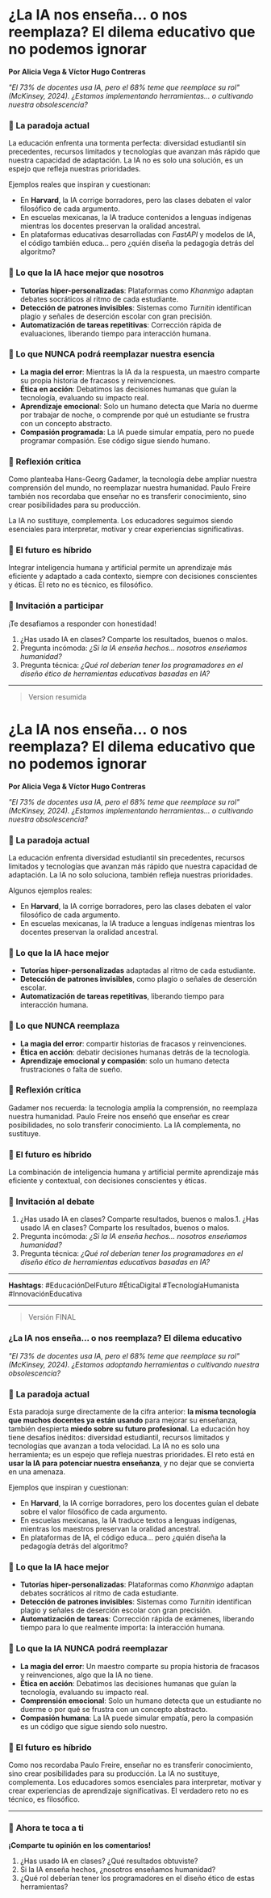 # ¿La IA nos enseña… o nos reemplaza? El dilema educativo que no podemos ignorar

**Por Alicia Vega & Víctor Hugo Contreras**

*"El 73% de docentes usa IA, pero el 68% teme que reemplace su rol" (McKinsey, 2024). ¿Estamos implementando herramientas... o cultivando nuestra obsolescencia?*

### 🤯️ La paradoja actual

La educación enfrenta una tormenta perfecta: diversidad estudiantil sin precedentes, recursos limitados y tecnologías que avanzan más rápido que nuestra capacidad de adaptación. La IA no es solo una solución, es un espejo que refleja nuestras prioridades.

Ejemplos reales que inspiran y cuestionan:

* En **Harvard**, la IA corrige borradores, pero las clases debaten el valor filosófico de cada argumento.
* En escuelas mexicanas, la IA traduce contenidos a lenguas indígenas mientras los docentes preservan la oralidad ancestral.
* En plataformas educativas desarrolladas con *FastAPI* y modelos de IA, el código también educa… pero ¿quién diseña la pedagogía detrás del algoritmo?

### 🤖 Lo que la IA hace mejor que nosotros

* **Tutorías hiper-personalizadas**: Plataformas como *Khanmigo* adaptan debates socráticos al ritmo de cada estudiante.
* **Detección de patrones invisibles**: Sistemas como *Turnitin* identifican plagio y señales de deserción escolar con gran precisión.
* **Automatización de tareas repetitivas**: Corrección rápida de evaluaciones, liberando tiempo para interacción humana.

### 🌱 Lo que NUNCA podrá reemplazar nuestra esencia

* **La magia del error**: Mientras la IA da la respuesta, un maestro comparte su propia historia de fracasos y reinvenciones.
* **Ética en acción**: Debatimos las decisiones humanas que guían la tecnología, evaluando su impacto real.
* **Aprendizaje emocional**: Solo un humano detecta que María no duerme por trabajar de noche, o comprende por qué un estudiante se frustra con un concepto abstracto.
* **Compasión programada**: La IA puede simular empatía, pero no puede programar compasión. Ese código sigue siendo humano.

### 🧐 Reflexión crítica

Como planteaba Hans-Georg Gadamer, la tecnología debe ampliar nuestra comprensión del mundo, no reemplazar nuestra humanidad. Paulo Freire también nos recordaba que enseñar no es transferir conocimiento, sino crear posibilidades para su producción.

La IA no sustituye, complementa. Los educadores seguimos siendo esenciales para interpretar, motivar y crear experiencias significativas.

### 🌉 El futuro es híbrido

Integrar inteligencia humana y artificial permite un aprendizaje más eficiente y adaptado a cada contexto, siempre con decisiones conscientes y éticas. El reto no es técnico, es filosófico.

### 💬 Invitación a participar

¡Te desafiamos a responder con honestidad!

1. ¿Has usado IA en clases? Comparte los resultados, buenos o malos.
2. Pregunta incómoda: *¿Si la IA enseña hechos… nosotros enseñamos humanidad?*
3. Pregunta técnica: *¿Qué rol deberían tener los programadores en el diseño ético de herramientas educativas basadas en IA?*


------
>Version resumida

# ¿La IA nos enseña… o nos reemplaza? El dilema educativo que no podemos ignorar

**Por Alicia Vega & Víctor Hugo Contreras**

*"El 73% de docentes usa IA, pero el 68% teme que reemplace su rol" (McKinsey, 2024). ¿Estamos implementando herramientas… o cultivando nuestra obsolescencia?*

### 🤯️ La paradoja actual

La educación enfrenta diversidad estudiantil sin precedentes, recursos limitados y tecnologías que avanzan más rápido que nuestra capacidad de adaptación. La IA no solo soluciona, también refleja nuestras prioridades.

Algunos ejemplos reales:

* En **Harvard**, la IA corrige borradores, pero las clases debaten el valor filosófico de cada argumento.
* En escuelas mexicanas, la IA traduce a lenguas indígenas mientras los docentes preservan la oralidad ancestral.

### 🤖 Lo que la IA hace mejor

* **Tutorías hiper-personalizadas** adaptadas al ritmo de cada estudiante.
* **Detección de patrones invisibles**, como plagio o señales de deserción escolar.
* **Automatización de tareas repetitivas**, liberando tiempo para interacción humana.

### 🌱 Lo que NUNCA reemplaza

* **La magia del error**: compartir historias de fracasos y reinvenciones.
* **Ética en acción**: debatir decisiones humanas detrás de la tecnología.
* **Aprendizaje emocional y compasión**: solo un humano detecta frustraciones o falta de sueño.

### 🧐 Reflexión crítica

Gadamer nos recuerda: la tecnología amplía la comprensión, no reemplaza nuestra humanidad. Paulo Freire nos enseñó que enseñar es crear posibilidades, no solo transferir conocimiento. La IA complementa, no sustituye.

### 🌉 El futuro es híbrido

La combinación de inteligencia humana y artificial permite aprendizaje más eficiente y contextual, con decisiones conscientes y éticas.

### 💬️ Invitación al debate

1. ¿Has usado IA en clases? Comparte resultados, buenos o malos.1. ¿Has usado IA en clases? Comparte los resultados, buenos o malos.
2. Pregunta incómoda: *¿Si la IA enseña hechos… nosotros enseñamos humanidad?*
3. Pregunta técnica: *¿Qué rol deberían tener los programadores en el diseño ético de herramientas educativas basadas en IA?*

---

**Hashtags**:
#EducaciónDelFuturo #ÉticaDigital #TecnologíaHumanista #InnovaciónEducativa

----
> Versión FINAL

### **¿La IA nos enseña… o nos reemplaza? El dilema educativo**

*"El 73% de docentes usa IA, pero el 68% teme que reemplace su rol" (McKinsey, 2024). ¿Estamos adoptando herramientas o cultivando nuestra obsolescencia?*

### 🤯 **La paradoja actual**

Esta paradoja surge directamente de la cifra anterior: **la misma tecnología que muchos docentes ya están usando** para mejorar su enseñanza, también despierta **miedo sobre su futuro profesional**.
La educación hoy tiene desafíos inéditos: diversidad estudiantil, recursos limitados y tecnologías que avanzan a toda velocidad. La IA no es solo una herramienta; es un espejo que refleja nuestras prioridades.
El reto está en **usar la IA para potenciar nuestra enseñanza**, y no dejar que se convierta en una amenaza.

Ejemplos que inspiran y cuestionan:

* En **Harvard**, la IA corrige borradores, pero los docentes guían el debate sobre el valor filosófico de cada argumento.
* En escuelas mexicanas, la IA traduce textos a lenguas indígenas, mientras los maestros preservan la oralidad ancestral.
* En plataformas de IA, el código educa... pero ¿quién diseña la pedagogía detrás del algoritmo?

### 🤖 **Lo que la IA hace mejor**

* **Tutorías hiper-personalizadas**: Plataformas como *Khanmigo* adaptan debates socráticos al ritmo de cada estudiante.
* **Detección de patrones invisibles**: Sistemas como *Turnitin* identifican plagio y señales de deserción escolar con gran precisión.
* **Automatización de tareas**: Corrección rápida de exámenes, liberando tiempo para lo que realmente importa: la interacción humana.

### 🌱 **Lo que la IA NUNCA podrá reemplazar**

* **La magia del error**: Un maestro comparte su propia historia de fracasos y reinvenciones, algo que la IA no tiene.
* **Ética en acción**: Debatimos las decisiones humanas que guían la tecnología, evaluando su impacto real.
* **Comprensión emocional**: Solo un humano detecta que un estudiante no duerme o por qué se frustra con un concepto abstracto.
* **Compasión humana**: La IA puede simular empatía, pero la compasión es un código que sigue siendo solo nuestro.

### 🧐 **El futuro es híbrido**

Como nos recordaba Paulo Freire, enseñar no es transferir conocimiento, sino crear posibilidades para su producción. La IA no sustituye, complementa. Los educadores somos esenciales para interpretar, motivar y crear experiencias de aprendizaje significativas. El verdadero reto no es técnico, es filosófico.

---

### 💬 **Ahora te toca a ti**

**¡Comparte tu opinión en los comentarios!**

1.  ¿Has usado IA en clases? ¿Qué resultados obtuviste?
2.  Si la IA enseña hechos, ¿nosotros enseñamos humanidad?
3.  ¿Qué rol deberían tener los programadores en el diseño ético de estas herramientas?



<!--stackedit_data:
eyJoaXN0b3J5IjpbLTE5OTQ3MDA1MTAsMTA5NDcxMTIyNiwyMT
E5OTkwMDE1LC02NjU4OTM2MzNdfQ==
-->